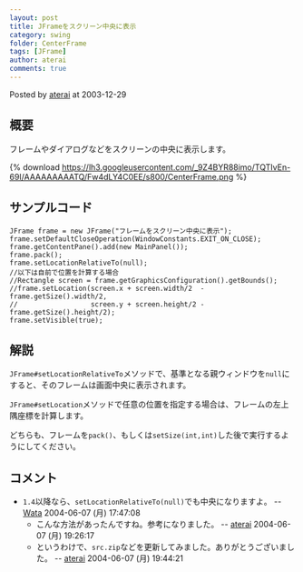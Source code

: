 ```yaml
---
layout: post
title: JFrameをスクリーン中央に表示
category: swing
folder: CenterFrame
tags: [JFrame]
author: aterai
comments: true
---
```


Posted by [aterai](http://terai.xrea.jp/aterai.html) at 2003-12-29

## 概要
フレームやダイアログなどをスクリーンの中央に表示します。

{% download https://lh3.googleusercontent.com/_9Z4BYR88imo/TQTIvEn-69I/AAAAAAAAATQ/Fw4dLY4C0EE/s800/CenterFrame.png %}

## サンプルコード
<pre class="prettyprint"><code>JFrame frame = new JFrame("フレームをスクリーン中央に表示");
frame.setDefaultCloseOperation(WindowConstants.EXIT_ON_CLOSE);
frame.getContentPane().add(new MainPanel());
frame.pack();
frame.setLocationRelativeTo(null);
//以下は自前で位置を計算する場合
//Rectangle screen = frame.getGraphicsConfiguration().getBounds();
//frame.setLocation(screen.x + screen.width/2  - frame.getSize().width/2,
//                  screen.y + screen.height/2 - frame.getSize().height/2);
frame.setVisible(true);
</code></pre>

## 解説
`JFrame#setLocationRelativeTo`メソッドで、基準となる親ウィンドウを`null`にすると、そのフレームは画面中央に表示されます。

`JFrame#setLocation`メソッドで任意の位置を指定する場合は、フレームの左上隅座標を計算します。

どちらも、フレームを`pack()`、もしくは`setSize(int,int)`した後で実行するようにしてください。

## コメント
- `1.4`以降なら、`setLocationRelativeTo(null)`でも中央になりますよ。 -- [Wata](http://terai.xrea.jp/Wata.html) 2004-06-07 (月) 17:47:08
    - こんな方法があったんですね。参考になりました。 -- [aterai](http://terai.xrea.jp/aterai.html) 2004-06-07 (月) 19:26:17
    - というわけで、`src.zip`などを更新してみました。ありがとうございました。 -- [aterai](http://terai.xrea.jp/aterai.html) 2004-06-07 (月) 19:44:21

<!-- dummy comment line for breaking list -->

